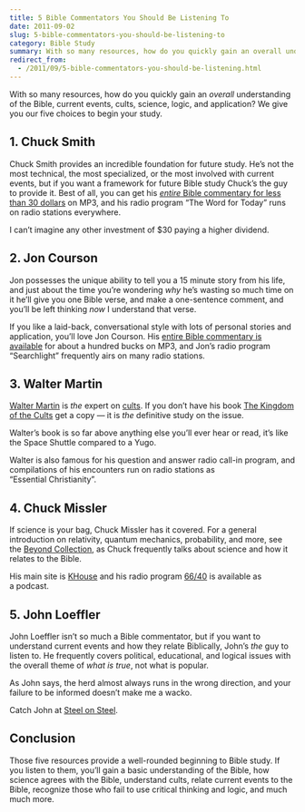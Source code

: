 ```yaml
---
title: 5 Bible Commentators You Should Be Listening To
date: 2011-09-02
slug: 5-bible-commentators-you-should-be-listening-to
category: Bible Study
summary: With so many resources, how do you quickly gain an overall understanding of the Bible, current events, cults, science, logic, and application? We give you our five choices to begin your study.
redirect_from:
  - /2011/09/5-bible-commentators-you-should-be-listening.html
---
```




With so many resources, how do you quickly gain an *overall*
understanding of the Bible, current events, cults, science, logic, and
application? We give you our five choices to begin your study.

## 1. Chuck Smith


Chuck Smith provides an incredible foundation for future study. He’s not
the most technical, the most specialized, or the most involved with
current events, but if you want a framework for future Bible study
Chuck’s the guy to provide it. Best of all, you can get his [*entire* Bible commentary for less than 30 dollars](http://store.calvarychapel.com/cccm_store_/catalog/display.php?psku=828147605076)
on MP3, and his radio program “The Word for Today” runs on radio
stations everywhere.

I can’t imagine any other investment of $30 paying a higher dividend.

## 2. Jon Courson


Jon possesses the unique ability to tell you a 15 minute story from his
life, and just about the time you’re wondering *why* he’s wasting so
much time on it he’ll give you one Bible verse, and make a one-sentence
comment, and you’ll be left thinking *now* I understand that verse.

If you like a laid-back, conversational style with lots of personal
stories and application, you’ll love Jon Courson. His [entire Bible commentary is available](http://www.joncourson.com/store/mp3s/mp3s.asp)
for about a hundred bucks on MP3, and Jon’s radio program “Searchlight” frequently
airs on many radio stations.

## 3. Walter Martin


[Walter Martin](http://waltermartin.com/realaudio.html) is *the* expert
on [cults](http://waltermartin.com/cults.html). If you don’t have his
book [The Kingdom of the Cults](http://www.barnesandnoble.com/w/kingdom-of-the-cults-walter-ralston-martin/1102560756)
get a copy — it is *the* definitive study on the issue.

Walter’s book is so far above anything else you’ll ever hear or read,
it’s like the Space Shuttle compared to a Yugo.

Walter is also famous for his question and answer radio call-in program,
and compilations of his encounters run on radio stations as
“Essential Christianity”.

## 4. Chuck Missler


If science is your bag, Chuck Missler has it covered. For a general
introduction on relativity, quantum mechanics, probability, and more,
see the [Beyond Collection](http://resources.khouse.org/products/dvd86/), as Chuck
frequently talks about science and how it relates to the Bible.

His main site is [KHouse](http://khouse.org) and his radio program
[66/40](http://www.khouse.org/6640_cat/) is available as a podcast.

## 5. John Loeffler


John Loeffler isn’t so much a Bible commentator, but if you want to
understand current events and how they relate Biblically, John’s *the*
guy to listen to. He frequently covers political, educational, and
logical issues with the overall theme of *what is true*, not what
is popular.

As John says, the herd almost always runs in the wrong direction, and
your failure to be informed doesn’t make me a wacko.

Catch John at [Steel on Steel](http://www.steelonsteel.com/).

Conclusion
----------

Those five resources provide a well-rounded beginning to Bible study. If
you listen to them, you’ll gain a basic understanding of the Bible, how
science agrees with the Bible, understand cults, relate current events
to the Bible, recognize those who fail to use critical thinking and
logic, and much much more.
